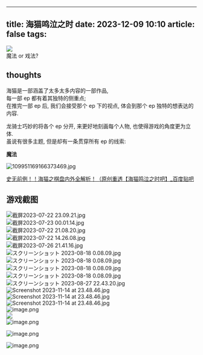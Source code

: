 
---
title: 海猫鸣泣之时
date: 2023-12-09 10:10
article: false
tags: 
---
![](http://oss.naglfar28.com/naglfar28/202312091018567.jpeg)  
魔法 or 戏法?
## thoughts

海猫是一部涵盖了太多太多内容的一部作品,  
每一部 ep 都有着其独特的侧重点;  
在推完一部 ep 后, 我们会接受那个 ep 下的视点, 体会到那个 ep 独特的想表达的内容.

龙骑士巧妙的将各个 ep 分开, 来更好地刻画每个人物, 也使得游戏的角度更为立体.  
虽说有很多主题, 但是却有一条贯穿所有 ep 的线索:

**魔法**

![109951169166373469.jpg](http://oss.naglfar28.com/naglfar28/202312241809836.jpeg)

[史无前例！！海猫之棋盘内外全解析！（原创重透【海猫鸣泣之时吧】\_百度贴吧](https://tieba.baidu.com/p/1317984576?pn=1)

## 游戏截图

![截屏2023-07-22 23.09.21.jpg]()  
![截屏2023-07-23 00.01.14.jpg](http://oss.naglfar28.com/naglfar28/202312091018154.jpg)  
![截屏2023-07-22 21.08.20.jpg](http://oss.naglfar28.com/naglfar28/202312091018420.jpg)  
![截屏2023-07-22 14.26.08.jpg](http://oss.naglfar28.com/naglfar28/202312091018296.jpg)  
![截屏2023-07-26 21.41.16.jpg](http://oss.naglfar28.com/naglfar28/202312091021581.jpg)  
![スクリーンショット 2023-08-18 0.08.09.jpg](http://oss.naglfar28.com/naglfar28/202312091021605.jpg)  
![スクリーンショット 2023-08-18 0.08.09.jpg](http://oss.naglfar28.com/naglfar28/202312091021606.jpg)  
![スクリーンショット 2023-08-18 0.08.09.jpg](http://oss.naglfar28.com/naglfar28/202312091021607.jpg)  
![スクリーンショット 2023-08-18 0.08.09.jpg](http://oss.naglfar28.com/naglfar28/202312091021608.jpg)  
![スクリーンショット 2023-08-27 22.43.20.jpg](http://oss.naglfar28.com/naglfar28/202312091022506.jpg)  
![Screenshot 2023-11-14 at 23.48.46.jpg](http://oss.naglfar28.com/naglfar28/202312091022314.jpg)  
![Screenshot 2023-11-14 at 23.48.46.jpg](http://oss.naglfar28.com/naglfar28/202312091022316.jpg)  
![Screenshot 2023-11-14 at 23.48.46.jpg](http://oss.naglfar28.com/naglfar28/202312091022317.jpg)  
![image.png](http://oss.naglfar28.com/naglfar28/202312091101148.png)  
<img src="http://oss.naglfar28.com/naglfar28/202312091101148.png"/>  
![image.png](http://oss.naglfar28.com/naglfar28/202312091114410.png)

![image.png](http://oss.naglfar28.com/naglfar28/202312091116360.png)  

![image.png](http://oss.naglfar28.com/naglfar28/202312241815688.png)

